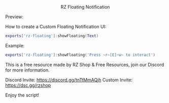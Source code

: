 <div align="center">RZ Floating Notification</div>

Preview:

How to create a Custom Floating Notification UI:
```lua
exports['rz-floating']:showFloating(Text)
```
Example:
```lua
exports['rz-floating']:showFloating('Press ~r~[E]~w~ to interact')
```

This is a free resource made by RZ Shop & Free Resources, join our Discord for more information.

Discord Invite: https://discord.gg/tnTtMmAQjh
Custom Invite: https://dsc.gg/rzshop

Enjoy the script!
